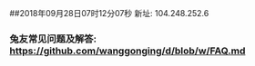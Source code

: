 ##2018年09月28日07时12分07秒 新址: 104.248.252.6
### 兔友常见问题及解答: https://github.com/wanggonging/d/blob/w/FAQ.md
